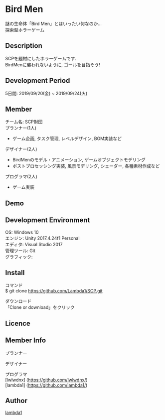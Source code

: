 Bird Men
====
謎の生命体「Bird Men」とはいったい何なのか...  
探索型ホラーゲーム  

## Description
SCPを題材にしたホラーゲームです.  
BirdMenに襲われないように, ゴールを目指そう!  

## Development Period  
5日間: 2019/09/20(金) ~ 2019/09/24(火)  

## Member  
チーム名: SCP財団  
プランナー(1人)  
 - ゲーム企画, タスク管理, レベルデザイン, BGM実装など  
  
デザイナー(2人)  
 - BirdMenのモデル・アニメーション, ゲームオブジェクトモデリング  
 - ポストプロセッシング実装, 風景モデリング, シェーダー, 各種素材作成など  
  
プログラマ(2人)  
 - ゲーム実装

## Demo

## Development Environment  
OS: Windows 10  
エンジン: Unity 2017.4.24f1 Personal  
エディタ: Visual Studio 2017  
管理ツール: Git  
グラフィック:  

## Install  
コマンド  
$ git clone https://github.com/Lambda1/SCP.git  
  
ダウンロード  
「Clone or download」をクリック  

## Licence

## Member Info  
プランナー  
  
デザイナー  
  
プログラマ  
[lwlwdnx] (https://github.com/lwlwdnx/)  
[lambda1] (https://github.com/lambda1/)  

## Author
[lambda1](https://github.com/lambda1)
